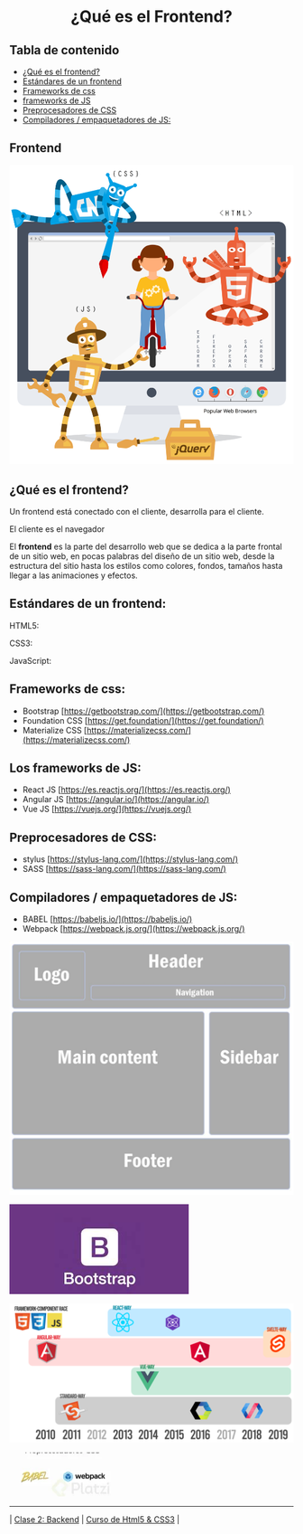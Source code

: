 <h1 align="center">
    ¿Qué es el Frontend?
</h1>

## Tabla de contenido

- [¿Qué es el frontend?](#Frontend)
- [Estándares de un frontend](#Estándares)
- [Frameworks de css](#FrameworksCss)
- [frameworks de JS](#FrameworksJs)
- [Preprocesadores de CSS](#PreprocesadoresCss)
- [Compiladores / empaquetadores de JS:](#CompiladoresJs)

## Frontend

![Untitled](./Img/Untitled.png)

## **¿Qué es el frontend?** <a id="Frontend"></a>

Un frontend está conectado con el cliente, desarrolla para el cliente.

El cliente es el navegador 

El **frontend** es la parte del desarrollo web que se dedica a la parte frontal de un sitio web, en pocas palabras del diseño de un sitio web, desde la estructura del sitio hasta los estilos como colores, fondos, tamaños hasta llegar a las animaciones y efectos.

## **Estándares de un frontend:** <a id="Estándares"></a>

HTML5: 

CSS3:

JavaScript:

## **Frameworks de css:**  <a id="FrameworksCss"></a>

- Bootstrap [https://getbootstrap.com/](https://getbootstrap.com/)
- Foundation CSS [https://get.foundation/](https://get.foundation/)
- Materialize CSS [https://materializecss.com/](https://materializecss.com/)

## **Los frameworks de JS:** <a id="FrameworksJs"></a>

- React JS [https://es.reactjs.org/](https://es.reactjs.org/)
- Angular JS [https://angular.io/](https://angular.io/)
- Vue JS [https://vuejs.org/](https://vuejs.org/)

## **Preprocesadores de CSS:** <a id="PreprocesadoresCss"></a>

- stylus [https://stylus-lang.com/](https://stylus-lang.com/)
- SASS [https://sass-lang.com/](https://sass-lang.com/)

## **Compiladores / empaquetadores de JS:** <a id="CompiladoresJs"></a>

- BABEL [https://babeljs.io/](https://babeljs.io/)
- Webpack [https://webpack.js.org/](https://webpack.js.org/)

![Untitled](./Img/Untitled%201.png)

![Untitled](./Img/Untitled%202.png)

![Untitled](./Img/Untitled%203.png)

![Untitled](./Img/Untitled%204.png)




---
<span> | </span> 
[Clase 2: Backend](./Backend%20c33d1.md)
<span> | </span> 
[Curso de Html5 & CSS3](../README.md)
<span> | </span> 
